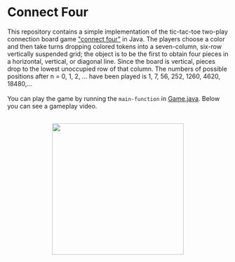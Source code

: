 # Connect Four

This repository contains a simple implementation of the tic-tac-toe two-play connection board game 
["connect four"](https://en.wikipedia.org/wiki/Connect_Four) in Java. The players choose 
a color and then take turns dropping colored tokens into a seven-column, six-row vertically suspended grid; the
object is to be the first to obtain four pieces in a horizontal, vertical, or diagonal line.
Since the board is vertical, pieces drop to the lowest unoccupied row of that column.
The numbers of possible positions after n = 0, 1, 2, ... have been played is 
1, 7, 56, 252, 1260, 4620, 18480,...<br><br>
You can play the game by running the `main-function` in [Game.java](src/de/uniwue/jpp/connect_four/Game.java).
Below you can see a gameplay video.
<br><br>
<p align="center">
  <img src="https://mathworld.wolfram.com/images/gifs/connect4.gif" width=300> 
</p>
